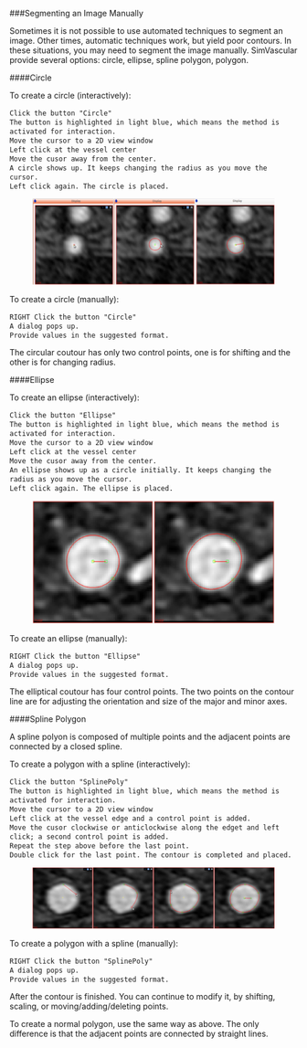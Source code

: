 ###Segmenting an Image Manually

Sometimes it is not possible to use automated techniques to segment an image. Other times, automatic techniques work, but yield poor contours. In these situations, you may need to segment the image manually. SimVascular provide several options: circle, ellipse, spline polygon, polygon.


####Circle

To create a circle (interactively):

	Click the button "Circle"
	The button is highlighted in light blue, which means the method is activated for interaction.
	Move the cursor to a 2D view window
	Left click at the vessel center
	Move the cusor away from the center.
	A circle shows up. It keeps changing the radius as you move the cursor.
	Left click again. The circle is placed.

<figure>
  <img class="svImg svImgXl"  src="documentation/modeling/imgs/segmentation/circle.png"> 
  <figcaption class="svCaption" ></figcaption>
</figure>

To create a circle (manually):

	RIGHT Click the button "Circle"
	A dialog pops up.
	Provide values in the suggested format.

The circular coutour has only two control points, one is for shifting and the other is for changing radius.

####Ellipse

To create an ellipse (interactively):

	Click the button "Ellipse"
	The button is highlighted in light blue, which means the method is activated for interaction.
	Move the cursor to a 2D view window
	Left click at the vessel center
	Move the cusor away from the center.
	An ellipse shows up as a circle initially. It keeps changing the radius as you move the cursor.
	Left click again. The ellipse is placed.

<figure>
  <img class="svImg svImgMd"  src="documentation/modeling/imgs/segmentation/ellipse.png"> 
  <figcaption class="svCaption" ></figcaption>
</figure>

To create an ellipse (manually):

	RIGHT Click the button "Ellipse"
	A dialog pops up.
	Provide values in the suggested format.

The elliptical coutour has four control points. The two points on the contour line are for adjusting the orientation and size of the major and minor axes.



####Spline Polygon

A spline polyon is composed of multiple points and the adjacent points are connected by a closed spline.

To create a polygon with a spline (interactively):

	Click the button "SplinePoly"
	The button is highlighted in light blue, which means the method is activated for interaction.
	Move the cursor to a 2D view window
	Left click at the vessel edge and a control point is added.
	Move the cusor clockwise or anticlockwise along the edget and left click; a second control point is added.
	Repeat the step above before the last point.
	Double click for the last point. The contour is completed and placed. 

<figure>
  <img class="svImg svImgXl"  src="documentation/modeling/imgs/segmentation/splinepoly.png"> 
  <figcaption class="svCaption" ></figcaption>
</figure>

To create a polygon with a spline (manually):

	RIGHT Click the button "SplinePoly"
	A dialog pops up.
	Provide values in the suggested format.

After the contour is finished. You can continue to modify it, by shifting, scaling, or moving/adding/deleting points.



To create a normal polygon, use the same way as above. The only difference is that the adjacent points are connected by straight lines. 
